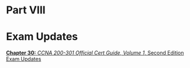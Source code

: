 # Part VIII


# Exam Updates

[**Chapter 30:** *CCNA 200-301 Official Cert Guide, Volume 1*, Second Edition Exam Updates](vol1_ch30.md#ch30)